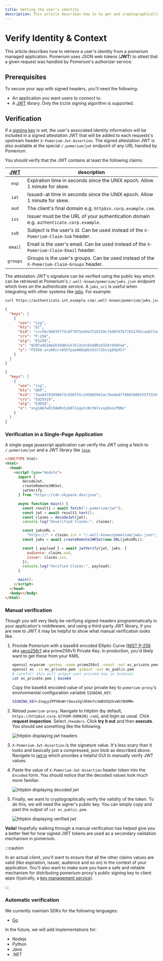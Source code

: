 ```yaml
---
title: Getting the user's identity
description: This article describes how to to get and cryptographically verify a user's identity with Pomerium.
---
```


# Verify Identity & Context

This article describes how to retrieve a user's identity from a pomerium managed application. Pomerium uses JSON web tokens (**JWT**) to attest that a given request was handled by Pomerium's authorizer service.

## Prerequisites

To secure your app with signed headers, you'll need the following:

- An application you want users to connect to.
- A [JWT] library. Only the `ES256` signing algorithm is supported.

## Verification

If a [signing key] is set, the user's associated identity information will be included in a signed attestation JWT that will be added to each requests's upstream header `X-Pomerium-Jwt-Assertion`. The signed attestation JWT is also available at the special `/.pomerium/jwt` endpoint of any URL handled by Pomerium.

You should verify that the JWT contains at least the following claims:

|  [JWT]   | description                                                                               |
| :------: | ----------------------------------------------------------------------------------------- |
|  `exp`   | Expiration time in seconds since the UNIX epoch. Allow 1 minute for skew.                 |
|  `iat`   | Issued-at time in seconds since the UNIX epoch. Allow 1 minute for skew.                  |
|  `aud`   | The client's final domain e.g. `httpbin.corp.example.com`.                                |
|  `iss`   | Issuer must be the URL of your authentication domain e.g. `authenticate.corp.example`.    |
|  `sub`   | Subject is the user's id. Can be used instead of the `X-Pomerium-Claim-Sub` header.       |
| `email`  | Email is the user's email. Can be used instead of the `X-Pomerium-Claim-Email` header.    |
| `groups` | Groups is the user's groups. Can be used instead of the `X-Pomerium-Claim-Groups` header. |

The attestation JWT's signature can be verified using the public key which can be retrieved at Pomerium's `/.well-known/pomerium/jwks.json` endpoint which lives on the authenticate service. A `jwks_uri` is useful when integrating with other systems like [istio](https://istio.io/docs/reference/config/security/istio.authentication.v1alpha1/). For example:

```bash
curl https://authenticate.int.example.com/.well-known/pomerium/jwks.json | jq
```

```json
{
  "keys": [
    {
      "use": "sig",
      "kty": "EC",
      "kid": "ccc5bc9d835ff3c8f7075ed4a7510159cf440fd7bf7b517b5caeb1fa419ee6a1",
      "crv": "P-256",
      "alg": "ES256",
      "x": "QCN7adG2AmIK3UdHJvVJkldsUc6XeBRz83Z4rXX8Va4",
      "y": "PI95b-ary66nrvA55TpaiWADq8b3O1CYIbvjqIHpXCY"
    }
  ]
}
```

```json
{
  "keys": [
    {
      "use": "sig",
      "kty": "OKP",
      "kid": "3aa847838906f3c930f55c2d5885943ac7bede8f780d388015575334f88e77ef",
      "crv": "Ed25519",
      "alg": "EdDSA",
      "x": "xsg1A67wECXAmRnSib8lSsgatcNcYm7vvspQnocPQNc"
    }
  ]
}
```

### Verification in a Single-Page Application

A single-page javascript application can verify the JWT using a fetch to `/.pomerium/jwt` and a JWT library like [`jose`](https://github.com/panva/jose).

```html
<!DOCTYPE html>
<html>
  <head>
    <script type="module">
      import {
        decodeJwt,
        createRemoteJWKSet,
        jwtVerify,
      } from "https://cdn.skypack.dev/jose";

      async function main() {
        const result1 = await fetch("/.pomerium/jwt");
        const jwt = await result1.text();
        const claims = decodeJwt(jwt);
        console.log("Unverified Claims:", claims);

        const jwksURL =
          "https://" + claims.iss + "/.well-known/pomerium/jwks.json";
        const jwks = await createRemoteJWKSet(new URL(jwksURL));

        const { payload } = await jwtVerify(jwt, jwks, {
          audience: claims.aud,
          issuer: claims.iss,
        });
        console.log("Verified Claims:", payload);
      }

      main();
    </script>
  </head>
  <body></body>
</html>
```

### Manual verification

Though you will very likely be verifying signed-headers programmatically in your application's middleware, and using a third-party JWT library, if you are new to JWT it may be helpful to show what manual verification looks like.

1. Provide Pomerium with a base64 encoded Elliptic Curve ([NIST P-256] aka [secp256r1] aka prime256v1) Private Key. In production, you'd likely want to get these from your KMS.

   ```bash
   openssl ecparam -genkey -name prime256v1 -noout -out ec_private.pem
   openssl ec -in ec_private.pem -pubout -out ec_public.pem
   # careful! this will output your private key in terminal
   cat ec_private.pem | base64
   ```

   Copy the base64 encoded value of your private key to `pomerium-proxy`'s environmental configuration variable `SIGNING_KEY`.

   ```bash
   SIGNING_KEY=ZxqyyIPPX0oWrrOwsxXgl0hHnTx3mBVhQ2kvW1YB4MM=
   ```

1. Reload `pomerium-proxy`. Navigate to httpbin (by default, `https://httpbin.corp.${YOUR-DOMAIN}.com`), and login as usual. Click **request inspection**. Select `/headers`. Click **try it out** and then **execute**. You should see something like the following.

   ![httpbin displaying jwt headers](../topics/img/inspect-headers.png)

1. `X-Pomerium-Jwt-Assertion` is the signature value. It's less scary than it looks and basically just a compressed, json blob as described above. Navigate to [jwt.io] which provides a helpful GUI to manually verify JWT values.

1. Paste the value of `X-Pomerium-Jwt-Assertion` header token into the `Encoded` form. You should notice that the decoded values look much more familiar.

   ![httpbin displaying decoded jwt](../topics/img/verifying-headers-1.png)

1. Finally, we want to cryptographically verify the validity of the token. To do this, we will need the signer's public key. You can simply copy and past the output of `cat ec_public.pem`.

   ![httpbin displaying verified jwt](../topics/img/verifying-headers-2.png)

**Voila!** Hopefully walking through a manual verification has helped give you a better feel for how signed JWT tokens are used as a secondary validation mechanism in pomerium.

:::caution

In an actual client, you'll want to ensure that all the other claims values are valid (like expiration, issuer, audience and so on) in the context of your application. You'll also want to make sure you have a safe and reliable mechanism for distributing pomerium-proxy's public signing key to client apps (typically, a [key management service]).

:::

### Automatic verification

We currently maintain SDKs for the following languages:

- [Go](https://github.com/pomerium/sdk-go)

In the future, we will add implementations for:

- Nodejs
- Python
- Java
- .NET

[developer tools]: https://developers.google.com/web/tools/chrome-devtools/open
[docker-compose.yml]: https://github.com/pomerium/pomerium/blob/main/docker-compose.yml
[httpbin]: https://httpbin.org/
[jwt]: https://jwt.io/introduction/
[jwt.io]: https://jwt.io/
[key management service]: https://en.wikipedia.org/wiki/Key_management
[nist p-256]: https://csrc.nist.gov/csrc/media/events/workshop-on-elliptic-curve-cryptography-standards/documents/papers/session6-adalier-mehmet.pdf
[secp256r1]: https://wiki.openssl.org/index.php/Command_Line_Elliptic_Curve_Operations
[signing key]: /docs/reference/signing-key
